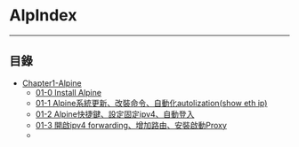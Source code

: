 # AlpIndex

* * *
## 目錄

-   [Chapter1-Alpine]()
    -   [01-0 Install Alpine](#uselogin)
    -   [01-1 Alpine系統更新、改裝命令、自動化autolization(show eth ip)](#uselogin)
    -   [01-2 Alpine快捷鍵、設定固定ipv4、自動登入](#uselogin)
    -   [01-3 開啟ipv4 forwarding、增加路由、安裝啟動Proxy](#uselogin)
    -   [](#uselogin)
